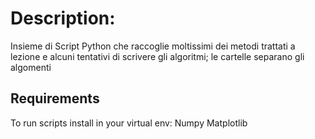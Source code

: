 # Description:
Insieme di Script Python che raccoglie moltissimi dei metodi trattati a lezione e alcuni tentativi di scrivere gli algoritmi; le cartelle separano gli algomenti
## Requirements
To run scripts install in your virtual env:
Numpy
Matplotlib
